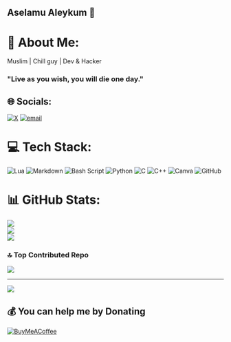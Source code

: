 ## Aselamu Aleykum 👋
# 💫 About Me:
Muslim | Chill guy | Dev & Hacker<br>
### "Live as you wish, you will die one day."


## 🌐 Socials:
[![X](https://img.shields.io/badge/X-black.svg?logo=X&logoColor=white)](https://x.com/zidohacks) [![email](https://img.shields.io/badge/Email-D14836?logo=gmail&logoColor=white)](mailto:zidobinahmed@gmail.com) 

# 💻 Tech Stack:
![Lua](https://img.shields.io/badge/lua-%232C2D72.svg?style=for-the-badge&logo=lua&logoColor=white) ![Markdown](https://img.shields.io/badge/markdown-%23000000.svg?style=for-the-badge&logo=markdown&logoColor=white) ![Bash Script](https://img.shields.io/badge/bash_script-%23121011.svg?style=for-the-badge&logo=gnu-bash&logoColor=white) ![Python](https://img.shields.io/badge/python-3670A0?style=for-the-badge&logo=python&logoColor=ffdd54) ![C](https://img.shields.io/badge/c-%2300599C.svg?style=for-the-badge&logo=c&logoColor=white) ![C++](https://img.shields.io/badge/c++-%2300599C.svg?style=for-the-badge&logo=c%2B%2B&logoColor=white) ![Canva](https://img.shields.io/badge/Canva-%2300C4CC.svg?style=for-the-badge&logo=Canva&logoColor=white) ![GitHub](https://img.shields.io/badge/github-%23121011.svg?style=for-the-badge&logo=github&logoColor=white)
# 📊 GitHub Stats:
![](https://github-readme-stats.vercel.app/api?username=zidohacks&theme=dark&hide_border=false&include_all_commits=false&count_private=false)<br/>
![](https://nirzak-streak-stats.vercel.app/?user=zidohacks&theme=dark&hide_border=false)<br/>
![](https://github-readme-stats.vercel.app/api/top-langs/?username=zidohacks&theme=dark&hide_border=false&include_all_commits=false&count_private=false&layout=compact)

### 🔝 Top Contributed Repo
![](https://github-contributor-stats.vercel.app/api?username=zidohacks&limit=5&theme=tokyonight&combine_all_yearly_contributions=true)

---
[![](https://visitcount.itsvg.in/api?id=zidohacks&icon=0&color=0)](https://visitcount.itsvg.in)

  ## 💰 You can help me by Donating
  [![BuyMeACoffee](https://img.shields.io/badge/Buy%20Me%20a%20Coffee-ffdd00?style=for-the-badge&logo=buy-me-a-coffee&logoColor=black)](https://buymeacoffee.com/https://coff.ee/zidohacks) 

  
<!-- Proudly created with GPRM ( https://gprm.itsvg.in ) -->
